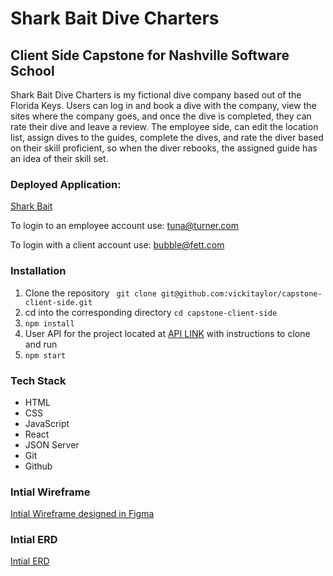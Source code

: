 # Shark Bait Dive Charters
## Client Side Capstone for Nashville Software School

Shark Bait Dive Charters is my fictional dive company based out of the Florida Keys. Users can log in and book a dive with the company, view the sites where the company goes, and once the dive is completed, they can rate their dive and leave a review.  The employee side, can edit the location list, assign dives to the guides, complete the dives, and rate the diver based on their skill proficient, so when the diver rebooks, the assigned guide has an idea of their skill set.


### Deployed Application:
[Shark Bait](https://shark-bait8.herokuapp.com/login/)

To login to an employee account use: tuna@turner.com

To login with a client account use: bubble@fett.com

### Installation

1) Clone the repository ` git clone git@github.com:vickitaylor/capstone-client-side.git`
2) cd into the corresponding directory `cd capstone-client-side`
3) `npm install` 
4) User API for the project located at [API LINK](https://github.com/vickitaylor/capstone-cs-api) with instructions to clone and run
5) `npm start`

### Tech Stack
* HTML
* CSS
* JavaScript
* React
* JSON Server
* Git
* Github

### Intial Wireframe
[Intial Wireframe designed in Figma](https://www.figma.com/file/4myV7J71zZO09alMAUQ6IS/Client-Side-Capstone?node-id=0%3A1)

### Intial ERD
[Intial ERD](https://dbdiagram.io/d/62a016bb54ce2635277e904e)
